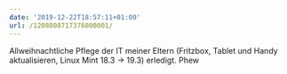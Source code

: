 ```yaml
---
date: '2019-12-22T18:57:11+01:00'
url: /1208808717376000001/
---
```

Allweihnachtliche Pflege der IT meiner Eltern (Fritzbox, Tablet und Handy aktualisieren, Linux Mint 18.3 -&gt; 19.3) erledigt. Phew

